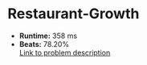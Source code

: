 # Restaurant-Growth
- **Runtime:** 358 ms
- **Beats:** 78.20%<br>
[Link to problem description](https://leetcode.com/problems/restaurant-growth/description/?envType=study-plan-v2&envId=top-sql-50)

